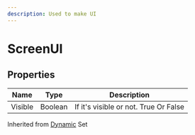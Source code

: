 ```yaml
---
description: Used to make UI
---
```


# ScreenUI

## Properties

| Name    | Type    | Description                           |
| ------- | ------- | ------------------------------------- |
| Visible | Boolean | If it's visible or not. True Or False |

Inherited from [Dynamic](https://docs.brickverse.co/bricklua-lua-references-manual/dymanic) Set

